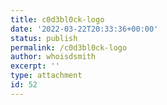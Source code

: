 ```yaml
---
title: c0d3bl0ck-logo
date: '2022-03-22T20:33:36+00:00'
status: publish
permalink: /c0d3bl0ck-logo
author: whoisdsmith
excerpt: ''
type: attachment
id: 52
---
```

<!DOCTYPE html PUBLIC "-//W3C//DTD HTML 4.0 Transitional//EN" "http://www.w3.org/TR/REC-html40/loose.dtd">
<?xml encoding="UTF-8">
